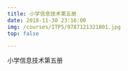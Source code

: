 ```yaml
---
title: 小学信息技术第五册
date: 2018-11-30 23:16:00
img: /courses/ITP5/9787121321801.jpg
top: false

---
```



小学信息技术第五册
<!-- more -->
